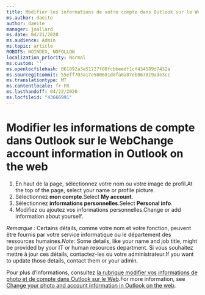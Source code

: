 ```yaml
---
title: Modifier les informations de votre compte dans Outlook sur le Web
ms.author: daeite
author: daeite
manager: joallard
ms.date: 04/21/2020
ms.audience: Admin
ms.topic: article
ROBOTS: NOINDEX, NOFOLLOW
localization_priority: Normal
ms.custom: ''
ms.openlocfilehash: 861892a3e51727f00fcbbeedf1cf434589d7432a
ms.sourcegitcommit: 55eff703a17e500681d8fa6a87eb067019ade3cc
ms.translationtype: MT
ms.contentlocale: fr-FR
ms.lasthandoff: 04/22/2020
ms.locfileid: "43666991"
---
```

# <a name="change-account-information-in-outlook-on-the-web"></a><span data-ttu-id="ee56f-102">Modifier les informations de compte dans Outlook sur le Web</span><span class="sxs-lookup"><span data-stu-id="ee56f-102">Change account information in Outlook on the web</span></span>

1. <span data-ttu-id="ee56f-103">En haut de la page, sélectionnez votre nom ou votre image de profil.</span><span class="sxs-lookup"><span data-stu-id="ee56f-103">At the top of the page, select your name or profile picture.</span></span>
1. <span data-ttu-id="ee56f-104">Sélectionnez **mon compte**.</span><span class="sxs-lookup"><span data-stu-id="ee56f-104">Select **My account**.</span></span>
1. <span data-ttu-id="ee56f-105">Sélectionnez **informations personnelles**.</span><span class="sxs-lookup"><span data-stu-id="ee56f-105">Select **Personal info**.</span></span>
1. <span data-ttu-id="ee56f-106">Modifiez ou ajoutez vos informations personnelles.</span><span class="sxs-lookup"><span data-stu-id="ee56f-106">Change or add information about yourself.</span></span>

<span data-ttu-id="ee56f-107">*Remarque :* Certains détails, comme votre nom et votre fonction, peuvent être fournis par votre service informatique ou le département des ressources humaines.</span><span class="sxs-lookup"><span data-stu-id="ee56f-107">*Note:* Some details, like your name and job title, might be provided by your IT or human resources department.</span></span> <span data-ttu-id="ee56f-108">Si vous souhaitez mettre à jour ces détails, contactez-les ou votre administrateur.</span><span class="sxs-lookup"><span data-stu-id="ee56f-108">If you want to update those details, contact them or your admin.</span></span>

<span data-ttu-id="ee56f-109">Pour plus d’informations, consultez [la rubrique modifier vos informations de photo et de compte dans Outlook sur le Web](https://support.office.com/article/b2dbb289-851d-4bed-93c3-3e136f5659ec).</span><span class="sxs-lookup"><span data-stu-id="ee56f-109">For more information, see [Change your photo and account information in Outlook on the web](https://support.office.com/article/b2dbb289-851d-4bed-93c3-3e136f5659ec).</span></span>